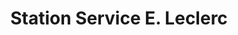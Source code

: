 ---
title: "Station Service E. Leclerc"
url: /lannion/station-service-e-leclerc/
shop: Gasflaschen
---